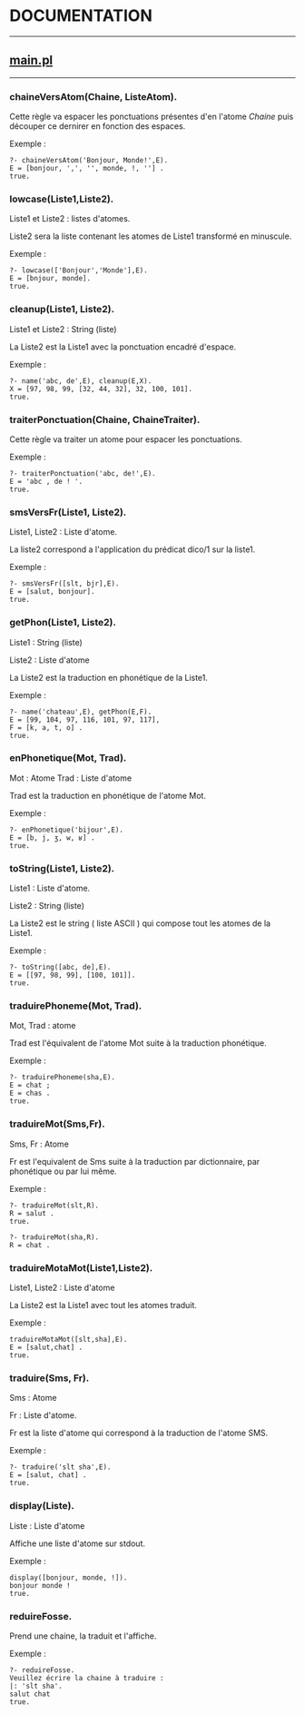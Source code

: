 DOCUMENTATION
=======================
<hr/>

[main.pl](main.pl)
-----------------------
<hr/>

### chaineVersAtom(Chaine, ListeAtom).
Cette règle va espacer les ponctuations présentes d'en l'atome *Chaine* puis découper ce dernirer en fonction des espaces.

Exemple :

	?- chaineVersAtom('Bonjour, Monde!',E).
	E = [bonjour, ',', '', monde, !, ''] .
	true.

### lowcase(Liste1,Liste2).
Liste1 et Liste2 : listes d'atomes.

Liste2 sera la liste contenant les atomes de Liste1 transformé en minuscule.

Exemple :

	?- lowcase(['Bonjour','Monde'],E).
	E = [bnjour, monde].
	true.

### cleanup(Liste1, Liste2).
Liste1 et Liste2 : String (liste)

La Liste2 est la Liste1 avec la ponctuation encadré d'espace.

Exemple :

	?- name('abc, de',E), cleanup(E,X).
	X = [97, 98, 99, [32, 44, 32], 32, 100, 101].
	true.

### traiterPonctuation(Chaine, ChaineTraiter).
Cette règle va traiter un atome pour espacer les ponctuations.

Exemple :

	?- traiterPonctuation('abc, de!',E).
	E = 'abc , de ! '.
	true.

### smsVersFr(Liste1, Liste2).
Liste1, Liste2 : Liste d'atome.

La liste2 correspond a l'application du prédicat dico/1 sur la liste1.

Exemple :
	
	?- smsVersFr([slt, bjr],E).
	E = [salut, bonjour].
	true.

### getPhon(Liste1, Liste2).
Liste1 : String (liste)

Liste2 : Liste d'atome

La Liste2 est la traduction en phonétique de la Liste1.

Exemple : 
	
	?- name('chateau',E), getPhon(E,F).
	E = [99, 104, 97, 116, 101, 97, 117],
	F = [k, a, t, o] .
	true.

### enPhonetique(Mot, Trad).
Mot : Atome
Trad : Liste d'atome

Trad est la traduction en phonétique de l'atome Mot.

Exemple :

	?- enPhonetique('bijour',E).
	E = [b, j, ʒ, w, ʁ] .
	true.

### toString(Liste1, Liste2).
Liste1 : Liste d'atome.

Liste2 : String (liste)

La Liste2 est le string ( liste ASCII ) qui compose tout les atomes de la Liste1.

Exemple : 

	?- toString([abc, de],E).
	E = [[97, 98, 99], [100, 101]].
	true.

### traduirePhoneme(Mot, Trad).
Mot, Trad : atome

Trad est l'équivalent de l'atome Mot suite à la traduction phonétique.

Exemple :

	?- traduirePhoneme(sha,E).
	E = chat ;
	E = chas .
	true.

### traduireMot(Sms,Fr).
Sms, Fr : Atome

Fr est l'equivalent de Sms suite à la traduction par dictionnaire, par phonétique ou par lui même.

Exemple :

	?- traduireMot(slt,R).
	R = salut .
	true.

	?- traduireMot(sha,R).
	R = chat .

### traduireMotaMot(Liste1,Liste2).
Liste1, Liste2 : Liste d'atome

La Liste2 est la Liste1 avec tout les atomes traduit.

Exemple :

	traduireMotaMot([slt,sha],E).
	E = [salut,chat] .
	true.

### traduire(Sms, Fr).
Sms : Atome

Fr : Liste d'atome.

Fr est la liste d'atome qui correspond à la traduction de l'atome SMS.

Exemple : 

	?- traduire('slt sha',E).
	E = [salut, chat] .
	true.

### display(Liste).
Liste : Liste d'atome

Affiche une liste d'atome sur stdout.

Exemple :
	
	display([bonjour, monde, !]).
	bonjour monde !
	true.

### reduireFosse.

Prend une chaine, la traduit et l'affiche.

Exemple :

	?- reduireFosse.
	Veuillez écrire la chaine à traduire :
	|: 'slt sha'.
	salut chat
	true.


